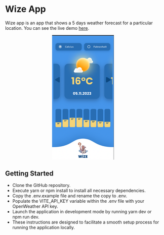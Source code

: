 # Wize App

Wize app is an app that shows a 5 days weather forecast for a particular location. You can see the live demo [here](https://wize-app.vercel.app/).

<div align="center">
<img src="public/images/Screenshot.png" width="200">
</div>

## Getting Started

- Clone the GitHub repository.
- Execute yarn or npm install to install all necessary dependencies.
- Copy the .env.example file and rename the copy to .env.
- Populate the VITE_API_KEY variable within the .env file with your OpenWeather API key.
- Launch the application in development mode by running yarn dev or npm run dev.
- These instructions are designed to facilitate a smooth setup process for running the application locally.
